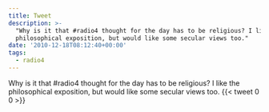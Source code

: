 ```yaml
---
title: Tweet
description: >-
  "Why is it that #radio4 thought for the day has to be religious? I like the
  philosophical exposition, but would like some secular views too."
date: '2010-12-18T08:12:40+00:00'
tags:
  - radio4
---
```

Why is it that #radio4 thought for the day has to be religious? I like the philosophical exposition, but would like some secular views too.
      {{< tweet 0 0 >}}
    
